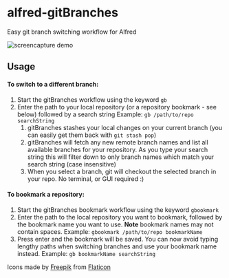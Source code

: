 # alfred-gitBranches
Easy git branch switching workflow for Alfred

![screencapture demo](GitBranchesDemo.gif)

## Usage
#### To switch to a different branch:

1. Start the gitBranches workflow using the keyword `gb`  
2. Enter the path to your local repository  (or a repository bookmark - see below) followed by a search string
Example:
`gb /path/to/repo searchString`
	1. gitBranches stashes your local changes on your current branch (you can easily get them back with `git stash pop`)
	2. gitBranches will fetch any new remote branch names and list all available branches for your repository. As you type your search string this will filter down to only branch names which match your search string (case insensitive)
	3. When you select a branch, git will checkout the selected branch in your repo. No terminal, or GUI required :) 

#### To bookmark a repository: 

1. Start the gitBranches bookmark workflow using the keyword `gbookmark`
2. Enter the path to the local repository you want to bookmark, followed by the bookmark name you want to use. **Note** bookmark names may not contain spaces.
Example:
`gbookmark /path/to/repo bookmarkName`
3. Press enter and the bookmark will be saved. You can now avoid typing lengthy paths when switching branches and use your bookmark name instead.
Example:
`gb bookmarkName searchString`

Icons made by [Freepik](https://www.flaticon.com/authors/freepik) from [Flaticon](https://www.flaticon.com)
